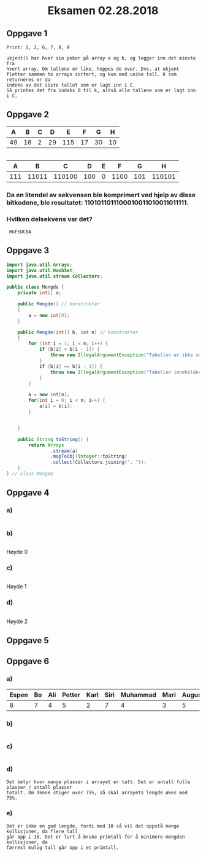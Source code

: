 <h1 align="center">Eksamen 02.28.2018</h1>

## Oppgave 1

    Print: 1, 2, 6, 7, 8, 9

    ukjent() har hver sin peker på array a og b, og legger inn det minste fra
    hvert array. Om tallene er like, hoppes de over. Dvs. at ukjent
    fletter sammen to arrays sortert, og kun med unike tall. K som returneres er da
    indeks av det siste tallet som er lagt inn i C.
    Så printes det fra indeks 0 til k, altså alle tallene som er lagt inn i C.
    
## Oppgave 2

| A | B | C | D | E | F | G | H |
|---|---|---|---|---|---|---|---|
| 49 | 16 | 2 | 29 | 115 | 17 | 30 | 10 |


<p align="center">
    <img src="img_2.png" style="width: auto;" alt="">
</p>

| A | B | C | D | E | F | G | H |
|---|---|---|---|---|---|---|---|
| 111  | 11011  | 110100  | 100  | 0  | 1100  | 101  | 110101  |


### Da en litendel av sekvensen ble komprimert ved hjelp av disse bitkodene, ble resultatet: 1101011011100010011010011011111. 
### Hvilken delsekvens var det?
 
     HGFEDCBA

## Oppgave 3

```java
import java.util.Arrays;
import java.util.HashSet;
import java.util.stream.Collectors;

public class Mengde {
    private int[] a;

    public Mengde() // konstruktør
    {
        a = new int[0];
    }

    public Mengde(int[] b, int n) // konstruktør
    {
        for (int i = 1; i < n; i++) {
            if (b[i] < b[i - 1]) {
                throw new IllegalArgumentException("Tabellen er ikke sorter stigenede");
            }
            if (b[i] == b[i - 1]) {
                throw new IllegalArgumentException("Tabellen inneholder duplikat");
            }
        }

        a = new int[n];
        for(int i = 0; i < n; i++) {
            a[i] = b[i];
        }


    }

    public String toString() {
        return Arrays
                .stream(a)
                .mapToObj(Integer::toString)
                .collect(Collectors.joining(", "));
    }
} // class Mengde
```

## Oppgave 4

### a)

<p align="center">
    <img src="img.png" style="width: auto;" alt="">
</p>

### b)

<p align="center">
    <img src="img_1.png" style="width: auto;" alt="">
</p>

Høyde 0

### c)

<p align="center">
    <img src="img_3.png" style="width: auto;" alt="">
</p>

Høyde 1

### d)

<p align="center">
    <img src="img_4.png" style="width: auto;" alt="">
</p>

Høyde 2


## Oppgave 5

    

## Oppgave 6

### a)

| Espen | Bo | Ali | Petter | Karl | Siri | Muhammad | Mari | August | Åse |
|-------|----|-----|--------|------|------|----------|------|--------|-----|
| 8     | 7  | 4   | 5      | 2    | 7    | 4        | 3    | 5      | 3   |

### b)

<p align="center">
    <img src="img_5.png" style="width: auto;" alt="">
</p>


### c)

<p align="center">
    <img src="img_6.png" style="width: auto;" alt="">
</p>


### d)

    Det betyr hvor mange plasser i arrayet er tatt. Det er antall fulle plasser / antall plasser 
    totalt. Om denne stiger over 75%, så skal arrayets lengde økes med 75%.

### e)

    Det er ikke en god lengde, fordi med 10 så vil det oppstå mange kollisjoner, da flere tall 
    går opp i 10. Det er lurt å bruke primtall for å minimere mengden kollisjoner, da 
    færrest mulig tall går opp i et primtall.


